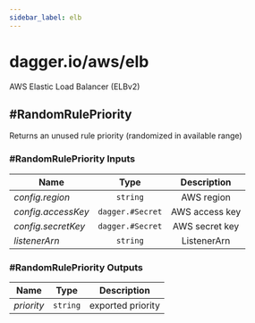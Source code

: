 ```yaml
---
sidebar_label: elb
---
```


# dagger.io/aws/elb

AWS Elastic Load Balancer (ELBv2)

## #RandomRulePriority

Returns an unused rule priority (randomized in available range)

### #RandomRulePriority Inputs

| Name                 | Type                | Description        |
| -------------        |:-------------:      |:-------------:     |
|*config.region*       | `string`            |AWS region          |
|*config.accessKey*    | `dagger.#Secret`    |AWS access key      |
|*config.secretKey*    | `dagger.#Secret`    |AWS secret key      |
|*listenerArn*         | `string`            |ListenerArn         |

### #RandomRulePriority Outputs

| Name             | Type              | Description         |
| -------------    |:-------------:    |:-------------:      |
|*priority*        | `string`          |exported priority    |
